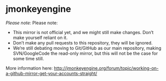 jmonkeyengine
=============
*Please note:*
Please note:

 * This mirror is not official yet, and we might still make changes. Don’t make yourself reliant on it.
 * Don’t make any pull requests to this repository, they will be ignored.
 * We’re still debating moving to Git/GitHub as our main repository, making SVN/GoogleCode the read-only mirror, but this will not be the case for some time still.

More information here:
http://jmonkeyengine.org/forum/topic/working-on-a-github-mirror-get-your-accounts-straight/
